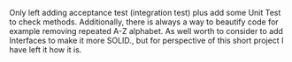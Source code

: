 Only left adding acceptance test (integration test) plus add some Unit Test to check methods. Additionally, there is always a way to beautify code for example removing repeated A-Z alphabet. As well worth to consider to add Interfaces to make it more SOLID., but for perspective of this short project I have left it how it is.